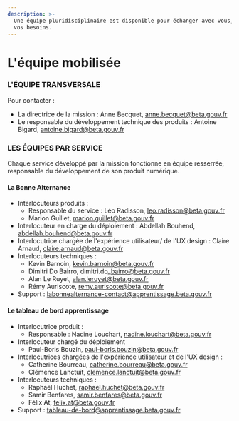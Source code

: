 ```yaml
---
description: >-
  Une équipe pluridisciplinaire est disponible pour échanger avec vous, selon
  vos besoins.
---
```


# L'équipe mobilisée

### L'ÉQUIPE TRANSVERSALE

Pour contacter :&#x20;

* La directrice de la mission : Anne Becquet, [anne.becquet@beta.gouv.fr](mailto:anne.becquet@beta.gouv.fr)
* Le responsable du développement technique des produits : Antoine Bigard, [antoine.bigard@beta.gouv.fr](mailto:antoine.bigard@beta.gouv.fr)

### ‌LES ÉQUIPES PAR SERVICE

‌Chaque service développé par la mission fonctionne en équipe resserrée, responsable du développement de son produit numérique.

#### ‌La Bonne Alternance

* Interlocuteurs produits :&#x20;
  * Responsable du service : Léo Radisson, leo.radisson@beta.gouv.fr
  * Marion Guillet, marion.guillet@beta.gouv.fr
* Interlocuteur en charge du déploiement : Abdellah Bouhend, abdellah.bouhend@beta.gouv.fr
* Interlocutrice chargée de l'expérience utilisateur/ de l'UX design : Claire Arnaud, claire.arnaud@beta.gouv.fr
* Interlocuteurs techniques :
  * Kevin Barnoin, kevin.barnoin@beta.gouv.fr
  * Dimitri Do Bairro, dimitri.do\_bairro@beta.gouv.fr
  * Alan Le Ruyet, alan.leruyet@beta.gouv.fr&#x20;
  * Rémy Auriscote, remy.auriscote@beta.gouv.fr
* Support : labonnealternance-contact@apprentissage.beta.gouv.fr

#### Le tableau de bord apprentissage‌

* Interlocutrice produit :&#x20;
  * Responsable : Nadine Louchart, nadine.louchart@beta.gouv.fr
* Interlocuteur chargé du déploiement&#x20;
  * Paul-Boris Bouzin, paul-boris.bouzin@beta.gouv.fr&#x20;
* Interlocutrices chargées de l'expérience utilisateur et de l'UX design :&#x20;
  * Catherine Bourreau, catherine.bourreau@beta.gouv.fr
  * Clémence Lanctuit, clemence.lanctuit@beta.gouv.fr
* Interlocuteurs techniques :
  * Raphaël Huchet, raphael.huchet@beta.gouv.fr
  * Samir Benfares, samir.benfares@beta.gouv.fr
  * Félix At, felix.at@beta.gouv.fr
* Support : tableau-de-bord@apprentissage.beta.gouv.fr





